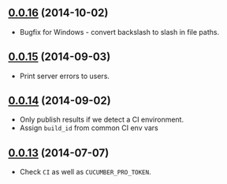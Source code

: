 ## [0.0.16](https://github.com/cucumber-ltd/cucumber-pro-ruby/compare/v0.0.15...v0.0.16) (2014-10-02)

* Bugfix for Windows - convert backslash to slash in file paths.

## [0.0.15](https://github.com/cucumber-ltd/cucumber-pro-ruby/compare/v0.0.14...v0.0.15) (2014-09-03)

* Print server errors to users.

## [0.0.14](https://github.com/cucumber-ltd/cucumber-pro-ruby/compare/v0.0.13...v0.0.14) (2014-09-02)

* Only publish results if we detect a CI environment.
* Assign `build_id` from common CI env vars

## [0.0.13](https://github.com/cucumber-ltd/cucumber-pro-ruby/compare/v0.0.12...v0.0.13) (2014-07-07)

* Check `CI` as well as `CUCUMBER_PRO_TOKEN`.
